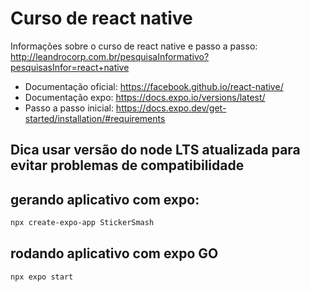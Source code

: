# Curso de react native

Informações sobre o curso de react native e passo a passo: http://leandrocorp.com.br/pesquisaInformativo?pesquisasInfor=react+native 

* Documentação oficial: https://facebook.github.io/react-native/
* Documentação expo: https://docs.expo.io/versions/latest/
* Passo a passo inicial: https://docs.expo.dev/get-started/installation/#requirements
## Dica usar versão do node LTS atualizada para evitar problemas de compatibilidade

## gerando aplicativo com expo:
```bash
npx create-expo-app StickerSmash
```

## rodando aplicativo com expo GO
```bash
npx expo start
```
